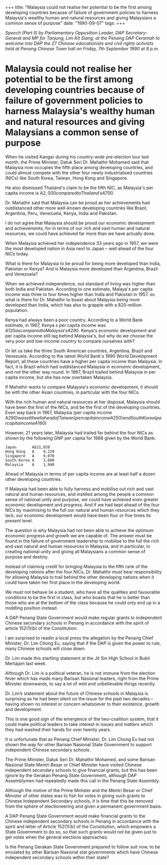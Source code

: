 +++ 
title: "Malaysia could not realise her potential to be the first among developing countries because of failure of government policies to harness Malaysia's wealthy human and natural resources and giving Malaysians a common sense of purpose"
date: "1990-09-07"
tags:
+++

_Speech (Part II) by Parliamentary Opposition Leader, DAP Secretary-General and MP for Tanjung, Lim Kit Siang, at the Penang DAP Ceramah to welcome into DAP the 27 Chinese educationists and civil rights activists held at Penang Chinese Town hall on Friday, 7th September 1990 at 8 p.m._

# Malaysia could not realise her potential to be the first among developing countries because of failure of government policies to harness Malaysia's wealthy human and natural resources and giving Malaysians a common sense of purpose

When he visited Kangar during his country-wide pre-election tour last month, the Prime Minister, Datuk Seri Dr. Mahathir Mohamed said that Malaysia now occupies the fifth place among developing countries, and could almost compete with the other four newly industrialised countries (NICs) like South Korea, Taiwan, Hong Kong and Singapore.</u>

He also dismissed Thailand's claim to be the fifth NIC, as Malaysia's per capita income is A$2,000 compared to Thailand's A$700.

Dr. Mahathir said that Malaysia can be proud as her achievements had outdistanced other more well-known developing countries like Brazil, Argentina, Peru, Venezuela, Kenya, India and Pakistan.

I do not agree that Malaysia should be proud our economic development and achievements, for in terms of our rich and vast human and natural resources, we could have achieved far more than we have actually done.

When Malaysia achieved her independence 33 years ago in 1957, we were the most developed nation in Asia next to Japan – well ahead of the four NICs today.

What is there for Malaysia to be proud for being more developed than India, Pakistan or Kenya? And is Malaysia more developed than Argentina, Brazil and Venezuela?

When we achieved independence, out standard of living was higher than both India and Pakistan. According to one estimate, Malaya's per capita income was three to four times higher than India and Pakistan in 1957. so what is there for Dr. Mahathir to boast about Malaysia being more developed than India, which has also to grapple with a 820-million population.

Kenya had always been a poor country. According to a World Bank estimate, in 1967, Kenya
s per capita income was A$120 as compared to Malaysia's A$290. Kenya's economic development and per capita income still lag behind Malaysia's, but why do we choose the very poor and low-income country to compare ourselves with?

Or let us take the three South American countries, Argentina, Brazil and Venezuela. According to the latest World Bank's 1990 World Development Report, all these countries have a higher per capita income than Malaysia. In fact, it is Brazil which had outdistanced Malaysia in economic development, and not the other way round. In 1967, Brazil trailed behind Malaysia in per capita income, but she has now overtaken Malaysia.

If Mahathir wants to compare Malaysia's economic development, it should be with the other Asian countries, in particular with the four NICs.

With the rich human and natural resources at her disposal, Malaysia should have been the first of the NICs, and be the first of the developing countries. Even way back in 1967, Malaysia (per capita income A$290) was still well ahead of Taiwan (per capita income A250) and South Korea (per capita income A$160)

However, 21 years later, Malaysia had trailed far behind the four NICs as shown by the following GNP per capita for 1988 given by the World Bank:

	Japan		A$21,020
	Hong Kong	A    9,220
	Singapore	A    9,070
	South Korea	A    3,600
	Malaysia 	A    1,940

Ahead of Malaysia in terms of per capita income are at least half a dozen other developing countries.

If Malaysia had been able to fully harness and mobilise out rich and vast natural and human resources, and instilled among the people a common sense of national unity and purpose, we could have achieved even greater economic development and progress. And if we had kept ahead of the four NICs by maximising to the full our natural and human resources which they lack, our economic development would have been four or five times its present level.

The question is why Malaysia had not been able to achieve the optimum economic progress and growth we are capable of. The answer must be found in the failure of government leadership to mobilise to the full the rich and vast natural and human resources in Malaysia, and in particular, in creating national unity and giving all Malaysians a common sense of purpose and destiny.

Instead of claiming credit for bringing Malaysia to the fifth rank of the developing nations after the four NICs, Dr. Mahathir must bear responsibility for allowing Malaysia to trail behind the other developing nations when it could have taken her first place in the developing world.

We must not behave lie a student, who have all the qualities and favourable conditions to be the first in class, but who boasts that he is better than those who are at the bottom of the class because he could only end up in a middling position instead.

A DAP Penang State Government would make regular grants to independent Chinese secondary schools in Penang in accordance with the spirit of article 152(1)(b) of the Constitution.

I am surprised to readin a local press the allegation by the Penang Chief Minister, Dr. Lim Chong Eu, saying that if the DAP is given the power to rule, many Chinese schools will close down.

Dr. Lim made this startling statement at the Jit Sin High School in Bukit Mertajam last week.

Although Dr. Lim is a political veteran, he is not immune from the election fever which has made many Barisan Nasional leaders, right from the Prime Minister downwards, to say a lot of wild and unbelievable things recently.

Dr. Lim’s statement about the future of Chinese schools in Malaysia is surprising as he had been silent on the issue for the past two decades – having shown no interest or concern whatsoever to their existence, growth and development.

This is one good sign of the emergence of the two-coalition system, that it could make political leaders to take interest in issues and matters which they had washed their hands for over twenty years.

It is unfortunate that as Penang Chief Minister, Dr. Lim Chong Eu had not shown the way for other Barisan Nasional State Government to support independent Chinese secondary schools.

The Prime Minister, Datuk Seri Dr. Mahathir Mohamed, and some Barisan Nasional State Mentri Besar or Chief Minister have visited Chinese independent secondary schools to give financial grants, but this has been ignore by the Gerakan Penang State Government, although DAP Assemblymen had repeatedly made this call in the Penang State Assembly.

Although the motive of the Prime Minister and the Mentri Besar or Chief Minister of other states was to fish for votes in giving such grants to Chinese Independent Secondary schools, it is time that this be removed from the sphere of electioneering and given a permanent government basis.

A DAP Penang State Government would make financial grants to the Chinese independent secondary schools in Penang in accordance with the spirit and letter of Article 152(1)(b) of the Constitution, which empowers a State Government to do so, so that such grants would not be given just to get votes when the general elections approaches.

Is the Penang Gerakan State Government prepared to follow suit now, to be emulated by other Barisan Nasional stat governments which have Chinese independent secondary schools within their state?
 
